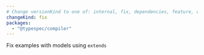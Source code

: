 ```yaml
---
# Change versionKind to one of: internal, fix, dependencies, feature, deprecation, breaking
changeKind: fix
packages:
  - "@typespec/compiler"
---
```


Fix examples with models using `extends`
